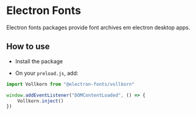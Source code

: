 # Electron Fonts

Electron fonts packages provide font archives em electron desktop apps.

## How to use

* Install the package

* On your `preload.js`, add:

```ts
import Vollkorn from "@electron-fonts/vollkorn"

window.addEventListener("DOMContentLoaded", () => {
    Vollkorn.inject()
})
```